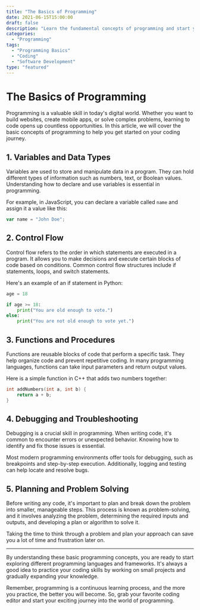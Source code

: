 ```yaml
---
title: "The Basics of Programming"
date: 2021-06-15T15:00:00
draft: false
description: "Learn the fundamental concepts of programming and start your coding journey."
categories:
  - "Programming"
tags:
  - "Programming Basics"
  - "Coding"
  - "Software Development"
type: "featured"
---
```


# The Basics of Programming

Programming is a valuable skill in today's digital world. Whether you want to build websites, create mobile apps, or solve complex problems, learning to code opens up countless opportunities. In this article, we will cover the basic concepts of programming to help you get started on your coding journey.

## 1. Variables and Data Types

Variables are used to store and manipulate data in a program. They can hold different types of information such as numbers, text, or Boolean values. Understanding how to declare and use variables is essential in programming.

For example, in JavaScript, you can declare a variable called `name` and assign it a value like this:

```javascript
var name = "John Doe";
```

## 2. Control Flow

Control flow refers to the order in which statements are executed in a program. It allows you to make decisions and execute certain blocks of code based on conditions. Common control flow structures include if statements, loops, and switch statements.

Here's an example of an if statement in Python:

```python
age = 18

if age >= 18:
    print("You are old enough to vote.")
else:
    print("You are not old enough to vote yet.")
```

## 3. Functions and Procedures

Functions are reusable blocks of code that perform a specific task. They help organize code and prevent repetitive coding. In many programming languages, functions can take input parameters and return output values.

Here is a simple function in C++ that adds two numbers together:

```c++
int addNumbers(int a, int b) {
    return a + b;
}
```

## 4. Debugging and Troubleshooting

Debugging is a crucial skill in programming. When writing code, it's common to encounter errors or unexpected behavior. Knowing how to identify and fix those issues is essential.

Most modern programming environments offer tools for debugging, such as breakpoints and step-by-step execution. Additionally, logging and testing can help locate and resolve bugs.

## 5. Planning and Problem Solving

Before writing any code, it's important to plan and break down the problem into smaller, manageable steps. This process is known as problem-solving, and it involves analyzing the problem, determining the required inputs and outputs, and developing a plan or algorithm to solve it.

Taking the time to think through a problem and plan your approach can save you a lot of time and frustration later on.

---

By understanding these basic programming concepts, you are ready to start exploring different programming languages and frameworks. It's always a good idea to practice your coding skills by working on small projects and gradually expanding your knowledge.

Remember, programming is a continuous learning process, and the more you practice, the better you will become. So, grab your favorite coding editor and start your exciting journey into the world of programming.

